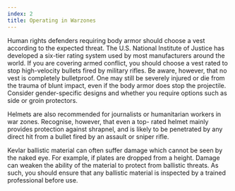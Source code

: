 ```yaml
---
index: 2
title: Operating in Warzones
---
```

Human rights defenders requiring body armor should choose a vest according to the expected threat. The U.S. National Institute of Justice has developed a six-tier rating system used by most manufacturers around the world. If you are covering armed conflict, you should choose a vest rated to stop high-velocity bullets fired by military rifles. Be aware, however, that no vest is completely bulletproof. One may still be severely injured or die from the trauma of blunt impact, even if the body armor does stop the projectile. Consider gender-specific designs and whether you require options such as side or groin protectors.

Helmets are also recommended for journalists or humanitarian workers in war zones. Recognise, however, that even a top- rated helmet mainly provides protection against shrapnel, and is likely to be penetrated by any direct hit from a bullet fired by an assault or sniper rifle.

Kevlar ballistic material can often suffer damage which cannot be seen by the naked eye. For example, if plates are dropped from a height. Damage can weaken the ability of the material to protect from ballistic threats. As such, you should ensure that any ballistic material is inspected by a trained professional before use.